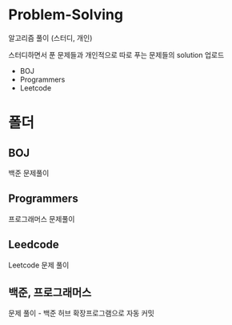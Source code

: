 # Problem-Solving

알고리즘 풀이 (스터디, 개인)

스터디하면서 푼 문제들과 개인적으로 따로 푸는 문제들의 solution 업로드

- BOJ
- Programmers
- Leetcode

# 폴더

## BOJ

백준 문제풀이

## Programmers

프로그래머스 문제풀이

## Leedcode

Leetcode 문제 풀이

## 백준, 프로그래머스

문제 풀이 - 백준 허브 확장프로그램으로 자동 커밋
